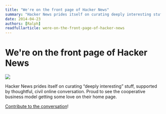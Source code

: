 ```yaml
---
title: "We're on the front page of Hacker News"
summary: "Hacker News prides itself on curating deeply interesting stuff, supported by thoughtful, civil online conversation. Proud to see the cooperative business model getting some love on their home page."
date: 2014-04-23
authors: [Ralph]
readfullarticle: were-on-the-front-page-of-hacker-news
---
```


# We're on the front page of Hacker News

<a href="https://news.ycombinator.com/item?id=7634152"><img src="/assets/img/blog/2014-04-23.jpg" class="center-element"></a>

Hacker News prides itself on curating “deeply interesting” stuff, supported by thoughtful, civil online conversation.  Proud to see the cooperative business model getting some love on their home page.

[Contribute to the conversation](https://news.ycombinator.com/item?id=7634152)!
